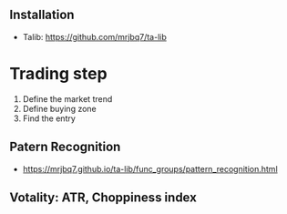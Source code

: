 ## Installation 
- Talib: https://github.com/mrjbq7/ta-lib


# Trading step 
1. Define the market trend
2. Define buying zone 
3. Find the entry


## Patern Recognition 
- https://mrjbq7.github.io/ta-lib/func_groups/pattern_recognition.html



## Votality: ATR, Choppiness index 
#